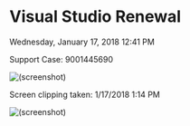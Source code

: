﻿# Visual Studio Renewal

Wednesday, January 17, 2018
12:41 PM

Support Case: 9001445690

![(screenshot)](https://assets.technologytoolbox.com/screenshots/59/4FADB8C18A3767700BC6AC44BC98FE5EA5DAC159.png)

Screen clipping taken: 1/17/2018 1:14 PM

![(screenshot)](https://assets.technologytoolbox.com/screenshots/22/55E12C5AE75CF9D0A48509070B96CC3F4042D422.png)
